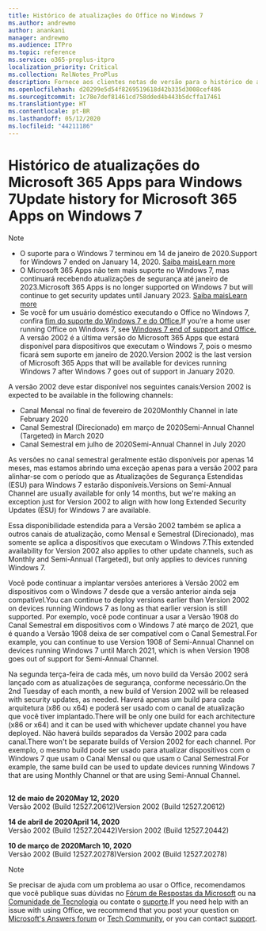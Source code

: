 ```yaml
---
title: Histórico de atualizações do Office no Windows 7
ms.author: andrewmo
author: anankani
manager: andrewmo
ms.audience: ITPro
ms.topic: reference
ms.service: o365-proplus-itpro
localization_priority: Critical
ms.collection: RelNotes_ProPlus
description: Fornece aos clientes notas de versão para o histórico de atualizações do Microsoft 365 Apps para Windows 7
ms.openlocfilehash: d20299e5d54f8269519618d42b335d3008cef486
ms.sourcegitcommit: 1c78e7def81461cd758dded4b443b5dcffa17461
ms.translationtype: HT
ms.contentlocale: pt-BR
ms.lasthandoff: 05/12/2020
ms.locfileid: "44211186"
---
```

# <a name="update-history-for-microsoft-365-apps-on-windows-7"></a><span data-ttu-id="ab92e-103">Histórico de atualizações do Microsoft 365 Apps para Windows 7</span><span class="sxs-lookup"><span data-stu-id="ab92e-103">Update history for Microsoft 365 Apps on Windows 7</span></span> 

 > [!NOTE]
>
>- <span data-ttu-id="ab92e-104">O suporte para o Windows 7 terminou em 14 de janeiro de 2020.</span><span class="sxs-lookup"><span data-stu-id="ab92e-104">Support for Windows 7 ended on January 14, 2020.</span></span> [<span data-ttu-id="ab92e-105">Saiba mais</span><span class="sxs-lookup"><span data-stu-id="ab92e-105">Learn more</span></span>](https://www.microsoft.com/microsoft-365/windows/end-of-windows-7-support?rtc=1)
>- <span data-ttu-id="ab92e-106">O Microsoft 365 Apps não tem mais suporte no Windows 7, mas continuará recebendo atualizações de segurança até janeiro de 2023.</span><span class="sxs-lookup"><span data-stu-id="ab92e-106">Microsoft 365 Apps is no longer supported on Windows 7 but will continue to get security updates until January 2023.</span></span> [<span data-ttu-id="ab92e-107">Saiba mais</span><span class="sxs-lookup"><span data-stu-id="ab92e-107">Learn more</span></span>](https://docs.microsoft.com/DeployOffice/windows-7-support)
>- <span data-ttu-id="ab92e-108">Se você for um usuário doméstico executando o Office no Windows 7, confira [fim do suporte do Windows 7 e do Office.](https://support.office.com/en-us/article/windows-7-end-of-support-and-office-78f20fab-b57b-44d7-8368-06a8493f3cb9?ui=en-US&rs=en-US&ad=US)</span><span class="sxs-lookup"><span data-stu-id="ab92e-108">If you’re a home user running Office on Windows 7, see [Windows 7 end of support and Office.](https://support.office.com/en-us/article/windows-7-end-of-support-and-office-78f20fab-b57b-44d7-8368-06a8493f3cb9?ui=en-US&rs=en-US&ad=US)</span></span>
<span data-ttu-id="ab92e-109">A versão 2002 é a última versão do Microsoft 365 Apps que estará disponível para dispositivos que executam o Windows 7, pois o mesmo ficará sem suporte em janeiro de 2020.</span><span class="sxs-lookup"><span data-stu-id="ab92e-109">Version 2002 is the last version of Microsoft 365 Apps that will be available for devices running Windows 7 after Windows 7 goes out of support in January 2020.</span></span>  

<span data-ttu-id="ab92e-110">A versão 2002 deve estar disponível nos seguintes canais:</span><span class="sxs-lookup"><span data-stu-id="ab92e-110">Version 2002 is expected to be available in the following channels:</span></span>
- <span data-ttu-id="ab92e-111">Canal Mensal no final de fevereiro de 2020</span><span class="sxs-lookup"><span data-stu-id="ab92e-111">Monthly Channel in late February 2020</span></span>
- <span data-ttu-id="ab92e-112">Canal Semestral (Direcionado) em março de 2020</span><span class="sxs-lookup"><span data-stu-id="ab92e-112">Semi-Annual Channel (Targeted) in March 2020</span></span>
- <span data-ttu-id="ab92e-113">Canal Semestral em julho de 2020</span><span class="sxs-lookup"><span data-stu-id="ab92e-113">Semi-Annual Channel in July 2020</span></span>

<span data-ttu-id="ab92e-114">As versões no canal semestral geralmente estão disponíveis por apenas 14 meses, mas estamos abrindo uma exceção apenas para a versão 2002 para alinhar-se com o período que as Atualizações de Segurança Estendidas (ESU) para Windows 7 estarão disponíveis.</span><span class="sxs-lookup"><span data-stu-id="ab92e-114">Versions on Semi-Annual Channel are usually available for only 14 months, but we're making an exception just for Version 2002 to align with how long Extended Security Updates (ESU) for Windows 7 are available.</span></span>

<span data-ttu-id="ab92e-115">Essa disponibilidade estendida para a Versão 2002 também se aplica a outros canais de atualização, como Mensal e Semestral (Direcionado), mas somente se aplica a dispositivos que executam o Windows 7.</span><span class="sxs-lookup"><span data-stu-id="ab92e-115">This extended availability for Version 2002 also applies to other update channels, such as Monthly and Semi-Annual (Targeted), but only applies to devices running Windows 7.</span></span>

<span data-ttu-id="ab92e-116">Você pode continuar a implantar versões anteriores à Versão 2002 em dispositivos com o Windows 7 desde que a versão anterior ainda seja compatível.</span><span class="sxs-lookup"><span data-stu-id="ab92e-116">You can continue to deploy versions earlier than Version 2002 on devices running Windows 7 as long as that earlier version is still supported.</span></span> <span data-ttu-id="ab92e-117">Por exemplo, você pode continuar a usar a Versão 1908 do Canal Semestral em dispositivos com o Windows 7 até março de 2021, que é quando a Versão 1908 deixa de ser compatível com o Canal Semestral.</span><span class="sxs-lookup"><span data-stu-id="ab92e-117">For example, you can continue to use Version 1908 of Semi-Annual Channel on devices running Windows 7 until March 2021, which is when Version 1908 goes out of support for Semi-Annual Channel.</span></span>

<span data-ttu-id="ab92e-118">Na segunda terça-feira de cada mês, um novo build da Versão 2002 será lançado com as atualizações de segurança, conforme necessário.</span><span class="sxs-lookup"><span data-stu-id="ab92e-118">On the 2nd Tuesday of each month, a new build of Version 2002 will be released with security updates, as needed.</span></span> <span data-ttu-id="ab92e-119">Haverá apenas um build para cada arquitetura (x86 ou x64) e poderá ser usado com o canal de atualização que você tiver implantado.</span><span class="sxs-lookup"><span data-stu-id="ab92e-119">There will be only one build for each architecture (x86 or x64) and it can be used with whichever update channel you have deployed.</span></span> <span data-ttu-id="ab92e-120">Não haverá builds separados da Versão 2002 para cada canal.</span><span class="sxs-lookup"><span data-stu-id="ab92e-120">There won't be separate builds of Version 2002 for each channel.</span></span> <span data-ttu-id="ab92e-121">Por exemplo, o mesmo build pode ser usado para atualizar dispositivos com o Windows 7 que usam o Canal Mensal ou que usam o Canal Semestral.</span><span class="sxs-lookup"><span data-stu-id="ab92e-121">For example, the same build can be used to update devices running Windows 7 that are using Monthly Channel or that are using Semi-Annual Channel.</span></span>

##

[//]: # (NÃO REMOVA)

<span data-ttu-id="ab92e-123">**12 de maio de 2020**</span><span class="sxs-lookup"><span data-stu-id="ab92e-123">**May 12, 2020**</span></span><br/>
<span data-ttu-id="ab92e-124">Versão 2002 (Build 12527.20612)</span><span class="sxs-lookup"><span data-stu-id="ab92e-124">Version 2002 (Build 12527.20612)</span></span><br/>

<span data-ttu-id="ab92e-125">**14 de abril de 2020**</span><span class="sxs-lookup"><span data-stu-id="ab92e-125">**April 14, 2020**</span></span><br/>
<span data-ttu-id="ab92e-126">Versão 2002 (Build 12527.20442)</span><span class="sxs-lookup"><span data-stu-id="ab92e-126">Version 2002 (Build 12527.20442)</span></span><br/>

<span data-ttu-id="ab92e-127">**10 de março de 2020**</span><span class="sxs-lookup"><span data-stu-id="ab92e-127">**March 10, 2020**</span></span><br/>
<span data-ttu-id="ab92e-128">Versão 2002 (Build 12527.20278)</span><span class="sxs-lookup"><span data-stu-id="ab92e-128">Version 2002 (Build 12527.20278)</span></span><br/>




> [!NOTE]
> <span data-ttu-id="ab92e-129">Se precisar de ajuda com um problema ao usar o Office, recomendamos que você publique suas dúvidas no [Fórum de Respostas da Microsoft](https://answers.microsoft.com/) ou na [Comunidade de Tecnologia](https://techcommunity.microsoft.com/) ou contate o [suporte](https://support.microsoft.com/contactus).</span><span class="sxs-lookup"><span data-stu-id="ab92e-129">If you need help with an issue with using Office, we recommend that you post your question on [Microsoft's Answers forum](https://answers.microsoft.com/) or [Tech Community](https://techcommunity.microsoft.com/), or you can contact [support](https://support.microsoft.com/contactus).</span></span>
